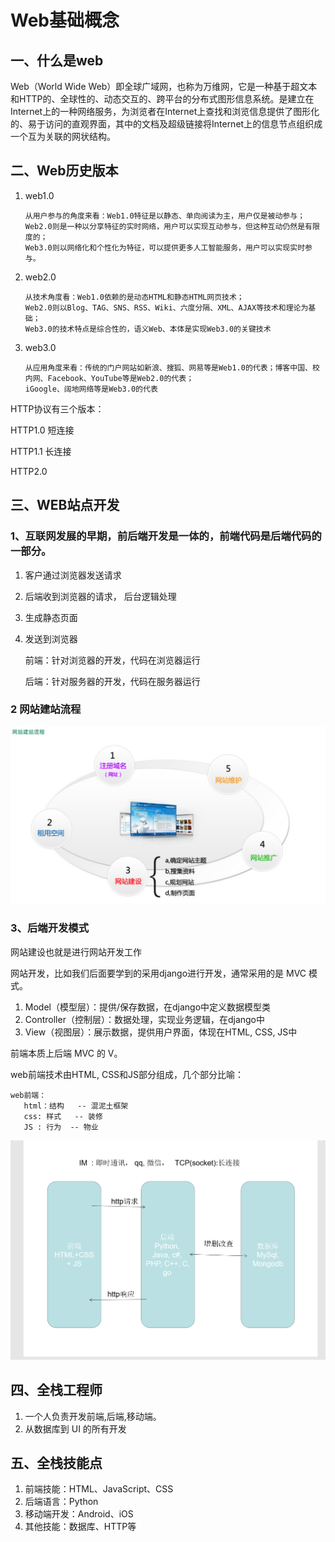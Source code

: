 # Web基础概念

## 一、什么是web

 Web（World Wide Web）即全球广域网，也称为万维网，它是一种基于超文本和HTTP的、全球性的、动态交互的、跨平台的分布式图形信息系统。是建立在Internet上的一种网络服务，为浏览者在Internet上查找和浏览信息提供了图形化的、易于访问的直观界面，其中的文档及超级链接将Internet上的信息节点组织成一个互为关联的网状结构。

## 二、Web历史版本

1. web1.0

   ```
   从用户参与的角度来看：Web1.0特征是以静态、单向阅读为主，用户仅是被动参与；
   Web2.0则是一种以分享特征的实时网络，用户可以实现互动参与，但这种互动仍然是有限度的；
   Web3.0则以网络化和个性化为特征，可以提供更多人工智能服务，用户可以实现实时参与。

   ```

2. web2.0

   ```
   从技术角度看：Web1.0依赖的是动态HTML和静态HTML网页技术；
   Web2.0则以Blog、TAG、SNS、RSS、Wiki、六度分隔、XML、AJAX等技术和理论为基础；
   Web3.0的技术特点是综合性的，语义Web、本体是实现Web3.0的关键技术

   ```

3. web3.0

   ```
   从应用角度来看：传统的门户网站如新浪、搜狐、网易等是Web1.0的代表；博客中国、校内网、Facebook、YouTube等是Web2.0的代表；
   iGoogle、阔地网络等是Web3.0的代表
   ```



HTTP协议有三个版本：

HTTP1.0     短连接 

HTTP1.1      长连接

HTTP2.0

## 三、WEB站点开发

### 1、互联网发展的早期，前后端开发是一体的，前端代码是后端代码的一部分。

1. 客户通过浏览器发送请求

2. 后端收到浏览器的请求， 后台逻辑处理

2. 生成静态页面

4. 发送到浏览器

   前端：针对浏览器的开发，代码在浏览器运行

   后端：针对服务器的开发，代码在服务器运行



### 2  网站建站流程

![site-build](.\images\site-build.png)

### 3、后端开发模式

网站建设也就是进行网站开发工作

网站开发，比如我们后面要学到的采用django进行开发，通常采用的是 MVC 模式。

1. Model（模型层）：提供/保存数据，在django中定义数据模型类
2. Controller（控制层）：数据处理，实现业务逻辑，在django中
3. View（视图层）：展示数据，提供用户界面，体现在HTML, CSS, JS中

前端本质上后端 MVC 的 V。



web前端技术由HTML, CSS和JS部分组成，几个部分比喻：

```
web前端：
   html：结构   -- 混泥土框架  
   css: 样式   -- 装修
   JS : 行为  -- 物业
```

![](.\images\front_backend_sql.png)

## 四、全栈工程师

1. 一个人负责开发前端,后端,移动端。
2. 从数据库到 UI 的所有开发

## 五、全栈技能点

1. 前端技能：HTML、JavaScript、CSS
2. 后端语言：Python  
3. 移动端开发：Android、iOS
4. 其他技能：数据库、HTTP等



